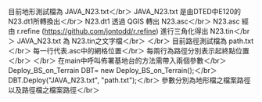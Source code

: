目前地形測試檔為 JAVA_N23.txt＜/br＞
JAVA_N23.txt 是由DTED中E120的N23.dt1所轉換出＜/br＞
N23.dt1 透過 QGIS 轉出 N23.asc＜/br＞
N23.asc 經由 r.refine (https://github.com/jontodd/r.refine) 進行三角化得出 N23.tin＜/br＞
JAVA_N23.txt 為 N23.tin之文字檔＜/br＞
＜/br＞
目前路徑測試檔為 path.txt＜/br＞
每一行代表.asc中的網格位置＜/br＞
每兩行為路徑分別表示起終點位置＜/br＞
＜/br＞
在main中呼叫佈署基地台的方法需帶入兩個參數＜/br＞
Deploy_BS_on_Terrain DBT= new Deploy_BS_on_Terrain();＜/br＞
DBT.Deploy("JAVA_N23.txt", "path.txt");＜/br＞
參數分別為地形檔之檔案路徑以及路徑檔之檔案路徑＜/br＞
